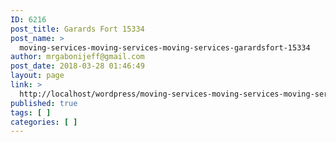 ```yaml
---
ID: 6216
post_title: Garards Fort 15334
post_name: >
  moving-services-moving-services-moving-services-garardsfort-15334
author: mrgabonijeff@gmail.com
post_date: 2018-03-28 01:46:49
layout: page
link: >
  http://localhost/wordpress/moving-services-moving-services-moving-services-garardsfort-15334/
published: true
tags: [ ]
categories: [ ]
---
```

